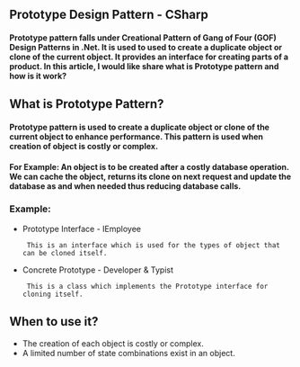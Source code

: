 ## Prototype Design Pattern - CSharp
#### Prototype pattern falls under Creational Pattern of Gang of Four (GOF) Design Patterns in .Net. It is used to used to create a duplicate object or clone of the current object. It provides an interface for creating parts of a product. In this article, I would like share what is Prototype pattern and how is it work?
## What is Prototype Pattern?
#### Prototype pattern is used to create a duplicate object or clone of the current object to enhance performance. This pattern is used when creation of object is costly or complex.
#### For Example: An object is to be created after a costly database operation. We can cache the object, returns its clone on next request and update the database as and when needed thus reducing database calls.

### Example:
 - Prototype Interface - IEmployee
	
		This is an interface which is used for the types of object that can be cloned itself.
 
 - Concrete Prototype - Developer & Typist
	
		This is a class which implements the Prototype interface for cloning itself.

	
## When to use it?
 - The creation of each object is costly or complex.
 - A limited number of state combinations exist in an object.
